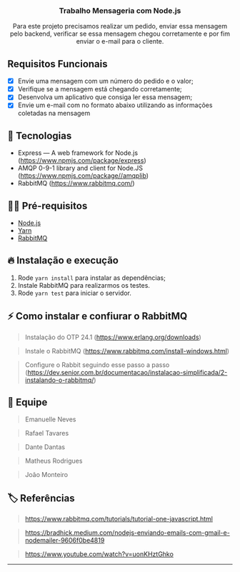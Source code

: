 <h3 align="center">
  Trabalho Mensageria com Node.js
</h3>

<p align="center">Para este projeto precisamos realizar um pedido, enviar essa mensagem pelo backend, verificar se essa mensagem chegou corretamente e por fim enviar o e-mail para o cliente.</p>

## Requisitos Funcionais

- [x] Envie uma mensagem com um número do pedido e o valor;
- [x] Verifique se a mensagem está chegando corretamente;
- [x] Desenvolva um aplicativo que consiga ler essa mensagem;
- [x] Envie um e-mail com no formato abaixo utilizando as informações coletadas na mensagem

## 🚀 Tecnologias

- Express — A web framework for Node.js (https://www.npmjs.com/package/express)
- AMQP 0-9-1 library and client for Node.JS (https://www.npmjs.com/package//amqplib)
- RabbitMQ (https://www.rabbitmq.com/)

## ✋🏻 Pré-requisitos

- [Node.js](https://nodejs.org/en/)
- [Yarn](https://yarnpkg.com/pt-BR/docs/install)
- [RabbitMQ](https://www.rabbitmq.com/)

## 🔥 Instalação e execução

1. Rode `yarn install` para instalar as dependências;
2. Instale RabbitMQ para realizarmos os testes.
3. Rode `yarn test` para iniciar o servidor.

## ⚡️ Como instalar e confiurar o RabbitMQ

> Instalação do OTP 24.1 (https://www.erlang.org/downloads)

> Instale o RabbitMQ (https://www.rabbitmq.com/install-windows.html)

> Configure o Rabbit seguindo esse passo a passo (https://dev.senior.com.br/documentacao/instalacao-simplificada/2-instalando-o-rabbitmq/)

## 👋 Equipe

> Emanuelle Neves

> Rafael Tavares

> Dante Dantas

> Matheus Rodrigues

> João Monteiro

## 🏷️ Referências

> https://www.rabbitmq.com/tutorials/tutorial-one-javascript.html

> https://bradhick.medium.com/nodejs-enviando-emails-com-gmail-e-nodemailer-9606f0be4819

> https://www.youtube.com/watch?v=uonKHztGhko

---
